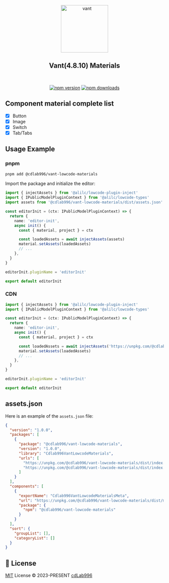 <div align="center">

<a href="https://vant-ui.github.io/vant/en-US/"><img alt="vant" src="https://img01.yzcdn.cn/vant/logo.png" width="150"/></a>

## Vant(4.8.10) Materials

<br />

[![npm version](https://img.shields.io/npm/v/@cdlab996/vant-lowcode-materials?logo=npm)](https://www.npmjs.com/package/@cdlab996/vant-lowcode-materials)
[![npm downloads](https://img.shields.io/npm/dm/@cdlab996/vant-lowcode-materials)](https://www.npmjs.com/package/@cdlab996/vant-lowcode-materials)

</div>

## Component material complete list

- [x] Button
- [x] Image
- [x] Switch
- [x] Tab/Tabs

## Usage Example

### pnpm

```bash
pnpm add @cdlab996/vant-lowcode-materials
```

Import the package and initialize the editor:

```ts
import { injectAssets } from '@alilc/lowcode-plugin-inject'
import { IPublicModelPluginContext } from '@alilc/lowcode-types'
import assets from '@cdlab996/vant-lowcode-materials/dist/assets.json'

const editorInit = (ctx: IPublicModelPluginContext) => {
  return {
    name: 'editor-init',
    async init() {
      const { material, project } = ctx

      const loadedAssets = await injectAssets(assets)
      material.setAssets(loadedAssets)
      // ...
    },
  }
}

editorInit.pluginName = 'editorInit'

export default editorInit
```

### CDN

```ts
import { injectAssets } from '@alilc/lowcode-plugin-inject'
import { IPublicModelPluginContext } from '@alilc/lowcode-types'

const editorInit = (ctx: IPublicModelPluginContext) => {
  return {
    name: 'editor-init',
    async init() {
      const { material, project } = ctx

      const loadedAssets = await injectAssets('https://unpkg.com/@cdlab996/vant-lowcode-materials/dist/assets.json')
      material.setAssets(loadedAssets)
      // ...
    },
  }
}

editorInit.pluginName = 'editorInit'

export default editorInit
```

## assets.json

Here is an example of the `assets.json` file:

```json
{
  "version": "1.0.0",
  "packages": [
    {
      "package": "@cdlab996/vant-lowcode-materials",
      "version": "1.0.0",
      "library": "Cdlab996VantLowcodeMaterials",
      "urls": [
        "https://unpkg.com/@cdlab996/vant-lowcode-materials/dist/index.css",
        "https://unpkg.com/@cdlab996/vant-lowcode-materials/dist/index.js"
      ]
    }
  ],
  "components": [
    {
      "exportName": "Cdlab996VantLowcodeMaterialsMeta",
      "url": "https://unpkg.com/@cdlab996/vant-lowcode-materials/dist/meta.js",
      "package": {
        "npm": "@cdlab996/vant-lowcode-materials"
      }
    }
  ],
  "sort": {
    "groupList": [],
    "categoryList": []
  }
}
```

## 📜 License

[MIT](./LICENSE) License &copy; 2023-PRESENT [cdLab996](https://github.com/cdLab996)
